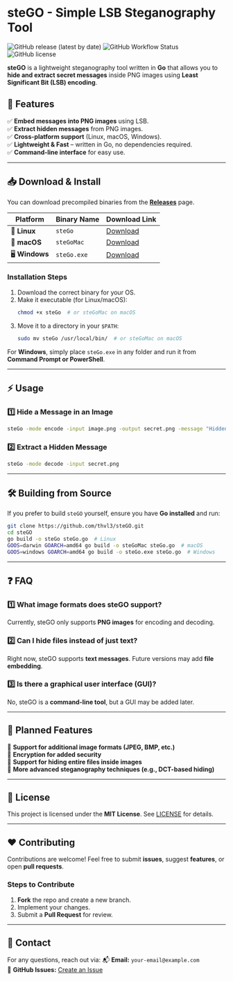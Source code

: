 # steGO - Simple LSB Steganography Tool

![GitHub release (latest by date)](https://img.shields.io/github/v/release/thvl3/steGO)
![GitHub Workflow Status](https://img.shields.io/github/actions/workflow/status/thvl3/steGO/build.yml?branch=main)
![GitHub license](https://img.shields.io/github/license/thvl3/steGO)

**steGO** is a lightweight steganography tool written in **Go** that allows you to **hide and extract secret messages** inside PNG images using **Least Significant Bit (LSB) encoding**.

## 🚀 Features
✅ **Embed messages into PNG images** using LSB.  
✅ **Extract hidden messages** from PNG images.  
✅ **Cross-platform support** (Linux, macOS, Windows).  
✅ **Lightweight & Fast** – written in Go, no dependencies required.  
✅ **Command-line interface** for easy use.  

---

## 📥 Download & Install
You can download precompiled binaries from the **[Releases](https://github.com/thvl3/steGO/releases)** page.

| Platform | Binary Name | Download Link |
|----------|------------|---------------|
| 🐧 **Linux** | `steGo` | [Download](https://github.com/thvl3/steGO/releases/latest) |
| 🍏 **macOS** | `steGoMac` | [Download](https://github.com/thvl3/steGO/releases/latest) |
| 🖥 **Windows** | `steGo.exe` | [Download](https://github.com/thvl3/steGO/releases/latest) |

### **Installation Steps**
1. Download the correct binary for your OS.
2. Make it executable (for Linux/macOS):
   ```sh
   chmod +x steGo  # or steGoMac on macOS
   ```
3. Move it to a directory in your `$PATH`:
   ```sh
   sudo mv steGo /usr/local/bin/  # or steGoMac on macOS
   ```

For **Windows**, simply place `steGo.exe` in any folder and run it from **Command Prompt or PowerShell**.

---

## ⚡ Usage
### **1️⃣ Hide a Message in an Image**
```sh
steGo -mode encode -input image.png -output secret.png -message "Hidden text"
```
### **2️⃣ Extract a Hidden Message**
```sh
steGo -mode decode -input secret.png
```

---

## 🛠 Building from Source
If you prefer to build `steGO` yourself, ensure you have **Go installed** and run:
```sh
git clone https://github.com/thvl3/steGO.git
cd steGO
go build -o steGo steGo.go  # Linux
GOOS=darwin GOARCH=amd64 go build -o steGoMac steGo.go  # macOS
GOOS=windows GOARCH=amd64 go build -o steGo.exe steGo.go  # Windows
```

---

## ❓ FAQ
### **1️⃣ What image formats does steGO support?**
Currently, steGO only supports **PNG images** for encoding and decoding.

### **2️⃣ Can I hide files instead of just text?**
Right now, steGO supports **text messages**. Future versions may add **file embedding**.

### **3️⃣ Is there a graphical user interface (GUI)?**
No, steGO is a **command-line tool**, but a GUI may be added later.

---

## 🎯 Planned Features
🔹 **Support for additional image formats (JPEG, BMP, etc.)**  
🔹 **Encryption for added security**  
🔹 **Support for hiding entire files inside images**  
🔹 **More advanced steganography techniques (e.g., DCT-based hiding)**  

---

## 📜 License
This project is licensed under the **MIT License**. See [LICENSE](LICENSE) for details.

---

## ❤️ Contributing
Contributions are welcome! Feel free to submit **issues**, suggest **features**, or open **pull requests**.

### **Steps to Contribute**
1. **Fork** the repo and create a new branch.
2. Implement your changes.
3. Submit a **Pull Request** for review.

---

## 📧 Contact
For any questions, reach out via:
📬 **Email:** `your-email@example.com`  
🐙 **GitHub Issues:** [Create an Issue](https://github.com/thvl3/steGO/issues)
